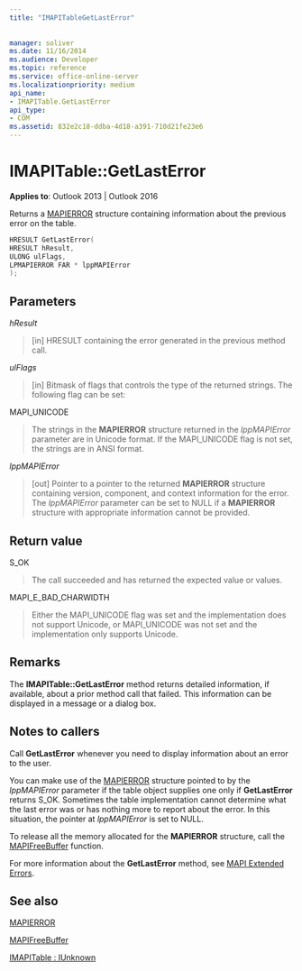 ```yaml
---
title: "IMAPITableGetLastError"
 
 
manager: soliver
ms.date: 11/16/2014
ms.audience: Developer
ms.topic: reference
ms.service: office-online-server
ms.localizationpriority: medium
api_name:
- IMAPITable.GetLastError
api_type:
- COM
ms.assetid: 832e2c18-ddba-4d18-a391-710d21fe23e6
---
```


# IMAPITable::GetLastError

  
  
**Applies to**: Outlook 2013 | Outlook 2016 
  
Returns a [MAPIERROR](mapierror.md) structure containing information about the previous error on the table. 
  
```cpp
HRESULT GetLastError(
HRESULT hResult,
ULONG ulFlags,
LPMAPIERROR FAR * lppMAPIError
);
```

## Parameters

 _hResult_
  
> [in] HRESULT containing the error generated in the previous method call.
    
 _ulFlags_
  
> [in] Bitmask of flags that controls the type of the returned strings. The following flag can be set:
    
MAPI_UNICODE 
  
> The strings in the **MAPIERROR** structure returned in the _lppMAPIError_ parameter are in Unicode format. If the MAPI_UNICODE flag is not set, the strings are in ANSI format. 
    
 _lppMAPIError_
  
> [out] Pointer to a pointer to the returned **MAPIERROR** structure containing version, component, and context information for the error. The  _lppMAPIError_ parameter can be set to NULL if a **MAPIERROR** structure with appropriate information cannot be provided. 
    
## Return value

S_OK 
  
> The call succeeded and has returned the expected value or values.
    
MAPI_E_BAD_CHARWIDTH 
  
> Either the MAPI_UNICODE flag was set and the implementation does not support Unicode, or MAPI_UNICODE was not set and the implementation only supports Unicode.
    
## Remarks

The **IMAPITable::GetLastError** method returns detailed information, if available, about a prior method call that failed. This information can be displayed in a message or a dialog box. 
  
## Notes to callers

Call **GetLastError** whenever you need to display information about an error to the user. 
  
You can make use of the [MAPIERROR](mapierror.md) structure pointed to by the  _lppMAPIError_ parameter if the table object supplies one only if **GetLastError** returns S_OK. Sometimes the table implementation cannot determine what the last error was or has nothing more to report about the error. In this situation, the pointer at  _lppMAPIError_ is set to NULL. 
  
To release all the memory allocated for the **MAPIERROR** structure, call the [MAPIFreeBuffer](mapifreebuffer.md) function. 
  
For more information about the **GetLastError** method, see [MAPI Extended Errors](mapi-extended-errors.md).
  
## See also



[MAPIERROR](mapierror.md)
  
[MAPIFreeBuffer](mapifreebuffer.md)
  
[IMAPITable : IUnknown](imapitableiunknown.md)

